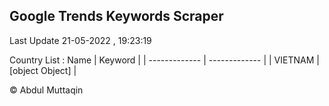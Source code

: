 

## Google Trends Keywords Scraper 
 
Last Update 21-05-2022 , 19:23:19

Country List :
 Name  | Keyword |
| ------------- | ------------- |
| VIETNAM | [object Object] |



© Abdul Muttaqin 
